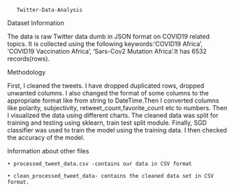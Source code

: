        Twitter-Data-Analysis

Dataset Information

The data is raw Twitter data dumb in JSON format on COVID19 related topics. It is collected using the following keywords:‘COVID19 Africa’, ‘COVID19 Vaccination Africa’, ‘Sars-Cov2 Mutation Africa’.It has 6532 records(rows).


Methodology

First, I cleaned the tweets. I have dropped duplicated rows, dropped unwanted
columns. I also changed the format of some columns to the appropriate format like from
string to DateTime.Then I converted columns like polarity, subjectivity,
retweet_count,favorite_count etc to numbers. Then I visualized the data using different
charts. The cleaned data was split for training and testing using sklearn, train test split
module. Finally, SGD classifier was used to train the model using the training data. I
then checked the accuracy of the model.


Information about other files

    • processed_tweet_data.csv -contains our data in CSV format

    • clean_processed_tweet_data- contains the cleaned data set in CSV format.
      


